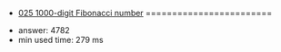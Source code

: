 + [025 1000-digit Fibonacci number](http://projecteuler.net/problem=25)
========================

- answer: 4782 
- min used time: 279 ms

